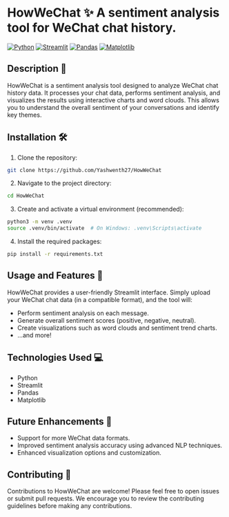 # HowWeChat ✨ A sentiment analysis tool for WeChat chat history.

[![Python](https://img.shields.io/badge/Python-3.7+-blue.svg)](https://www.python.org/)
[![Streamlit](https://img.shields.io/badge/Streamlit-v1.24.0-orange.svg)](https://streamlit.io/)
[![Pandas](https://img.shields.io/badge/pandas-1.5.3-green.svg)](https://pandas.pydata.org/)
[![Matplotlib](https://img.shields.io/badge/Matplotlib-3.7.1-blueviolet.svg)](https://matplotlib.org/)


## Description 📝

HowWeChat is a sentiment analysis tool designed to analyze WeChat chat history data.  It processes your chat data, performs sentiment analysis, and visualizes the results using interactive charts and word clouds. This allows you to understand the overall sentiment of your conversations and identify key themes.


## Installation 🛠️

1. Clone the repository:
```bash
git clone https://github.com/Yashwenth27/HowWeChat
```

2. Navigate to the project directory:
```bash
cd HowWeChat
```

3. Create and activate a virtual environment (recommended):
```bash
python3 -m venv .venv
source .venv/bin/activate  # On Windows: .venv\Scripts\activate
```

4. Install the required packages:
```bash
pip install -r requirements.txt
```


## Usage and Features 🚀

HowWeChat provides a user-friendly Streamlit interface.  Simply upload your WeChat chat data (in a compatible format), and the tool will:

* Perform sentiment analysis on each message.
* Generate overall sentiment scores (positive, negative, neutral).
* Create visualizations such as word clouds and sentiment trend charts.
*  ...and more!


## Technologies Used 💻

* Python
* Streamlit
* Pandas
* Matplotlib


## Future Enhancements 🔮

* Support for more WeChat data formats.
* Improved sentiment analysis accuracy using advanced NLP techniques.
* Enhanced visualization options and customization.


## Contributing 🙌

Contributions to HowWeChat are welcome! Please feel free to open issues or submit pull requests.  We encourage you to review the contributing guidelines before making any contributions.

